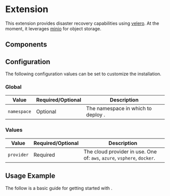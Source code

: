 # Extension

This extension provides disaster recovery capabilities using [velero](https://velero.io/). At the moment, it leverages [minio](https://github.com/minio/minio) for object storage.

## Components

## Configuration

The following configuration values can be set to customize the  installation.

### Global

| Value | Required/Optional | Description |
|-------|-------------------|-------------|
| `namespace` | Optional | The namespace in which to deploy . |

### Values

| Value | Required/Optional | Description |
|-------|-------------------|-------------|
| `provider` | Required | The cloud provider in use. One of: `aws`, `azure`, `vsphere`, `docker`. |

## Usage Example

The follow is a basic guide for getting started with .
